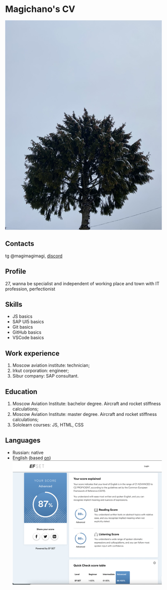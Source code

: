 # Magichano's CV

![palm](https://github.com/magichano/rsschool-cv/raw/gh-pages/assets/img/palm.jpeg)


## Contacts
tg @magimagimagi, [discord](https://discord.com/channels/@magichano#2313)

## Profile
27, wanna be specialist and independent of working place and town with IT profession, perfectionist

## Skills
* JS basics 
* SAP UI5 basics 
* Git basics
* GitHub basics
* VSCode basics

## Work experience
1. Moscow aviation institute: technician;
2. Irkut corporation: engineer;
3. Sibur company: SAP consultant.

## Education
1. Moscow Aviation Institute: bachelor degree. Aircraft and rocket stiffness calculations;
2. Moscow Aviation Institute: master degree. Aircraft and rocket stiffness calculations;
3. Sololearn courses: JS, HTML, CSS

## Languages
* Russian: native
* English (based [on](www.efset.org)) ![englishlevel](https://github.com/magichano/rsschool-cv/raw/gh-pages/assets/el.png)





